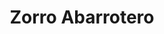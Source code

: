 ---
title: "Zorro Abarrotero"
url: /santa-cecilia-acatitlan/zorro-abarrotero/
shop: supermercado
---